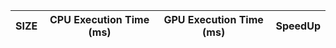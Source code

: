 |SIZE| CPU Execution Time (ms) | GPU Execution Time (ms) | SpeedUp |
|----|-------------------------|-------------------------|---------|
